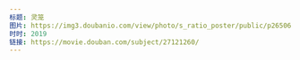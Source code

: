 ```yaml
---
标题: 灵笼
图片: https://img3.doubanio.com/view/photo/s_ratio_poster/public/p2650641487.jpg
时时: 2019
链接: https://movie.douban.com/subject/27121260/
---
```

